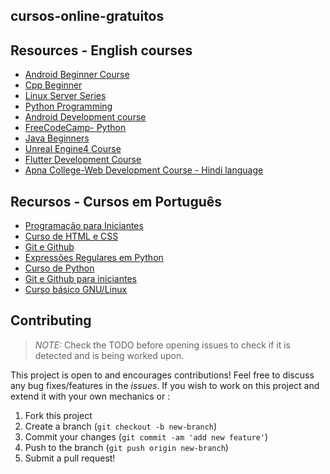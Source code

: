 ## cursos-online-gratuitos

## Resources - English courses

- [Android Beginner Course](https://www.youtube.com/watch?v=bo_LP6QOUio&ab_channel=freeCodeCamp.org)
- [Cpp Beginner](https://www.youtube.com/watch?v=vLnPwxZdW4Y)
- [Linux Server Series](https://drive.google.com/open?id=1U-Ol3nix-jTJJ35-cCXalbPK41REBw3E)
- [Python Programming](https://drive.google.com/drive/folders/1rpYBKUQtTg2QPyGJRRxyxTVvZ--Ypeas?usp=drive_open)
- [Android Development course](https://drive.google.com/open?id=1KHOZ7pbgUVZNwdMUss98AsJjgu0vIbsS)
- [FreeCodeCamp- Python](https://youtu.be/rfscVS0vtbw)
- [Java Beginners](https://www.youtube.com/watch?v=eIrMbAQSU34)
- [Unreal Engine4 Course](https://www.youtube.com/watch?v=PrcfA4WZW_o)
- [Flutter Development Course](https://www.youtube.com/watch?v=x0uinJvhNxI)
- [Apna College-Web Development Course - Hindi language](https://youtube.com/playlist?list=PLfqMhTWNBTe3H6c9OGXb5_6wcc1Mca52n)

## Recursos - Cursos em Português

- [Programação para Iniciantes](https://www.youtube.com/playlist?list=PL46DzgkNWD2GPYPiLowaM1DhFDuvsoh2k)
- [Curso de HTML e CSS](https://www.youtube.com/playlist?list=PLbIBj8vQhvm00J3f3rD33tRuNLem8EgEA)
- [Git e Github](https://www.youtube.com/playlist?list=PLbIBj8vQhvm1u3xqha_0QCIJY0EuTfhpH)
- [Expressões Regulares em Python](https://www.youtube.com/playlist?list=PLbIBj8vQhvm1VnTa2Np5vDzCxVtyaYLMr)
- [Curso de Python](https://www.youtube.com/playlist?list=PLbIBj8vQhvm0ayQsrhEf-7-8JAj-MwmPr)
- [Git e Github para iniciantes](https://www.udemy.com/course/git-e-github-para-iniciantes/)
- [Curso básico GNU/Linux](https://www.youtube.com/playlist?list=PLVwomQzHETUFakHw0sab-Axl47RUuZ3E8)


## Contributing

> _NOTE:_ Check the TODO before opening issues to check if it is detected and is being worked upon.

This project is open to and encourages contributions! Feel free to discuss any bug fixes/features in the _issues_. If you wish to work on this project and extend it with your own mechanics or :

1.  Fork this project
2.  Create a branch (`git checkout -b new-branch`)
3.  Commit your changes (`git commit -am 'add new feature'`)
4.  Push to the branch (`git push origin new-branch`)
5.  Submit a pull request!
